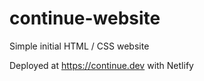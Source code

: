 # continue-website

Simple initial HTML / CSS website

Deployed at https://continue.dev with Netlify
